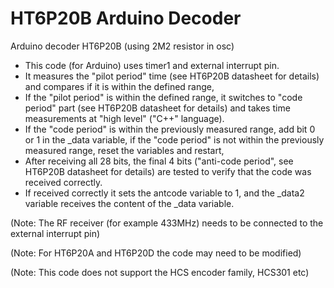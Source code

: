 # HT6P20B Arduino Decoder

  Arduino decoder HT6P20B (using 2M2 resistor in osc)
  - This code (for Arduino) uses timer1 and external interrupt pin.
  - It measures the "pilot period" time (see HT6P20B datasheet for details) and compares if it is within the defined range,
  - If the "pilot period" is within the defined range, it switches to "code period" part (see HT6P20B datasheet for details)
    and takes time measurements at "high level" ("C++" language).
  - If the "code period" is within the previously measured range, add bit 0 or 1 in the _data variable,
    if the "code period" is not within the previously measured range, reset the variables and restart,
  - After receiving all 28 bits, the final 4 bits ("anti-code period", see HT6P20B datasheet for details)
    are tested to verify that the code was received correctly.
  - If received correctly it sets the antcode variable to 1, and the _data2 variable receives the content of the _data variable.
  
 (Note: The RF receiver (for example 433MHz) needs to be connected to the external interrupt pin)
 
 (Note: For HT6P20A and HT6P20D the code may need to be modified)

 (Note: This code does not support the HCS encoder family, HCS301 etc)
